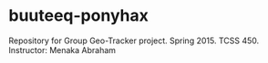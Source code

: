 # buuteeq-ponyhax
Repository for Group Geo-Tracker project. Spring 2015. TCSS 450. Instructor: Menaka Abraham
